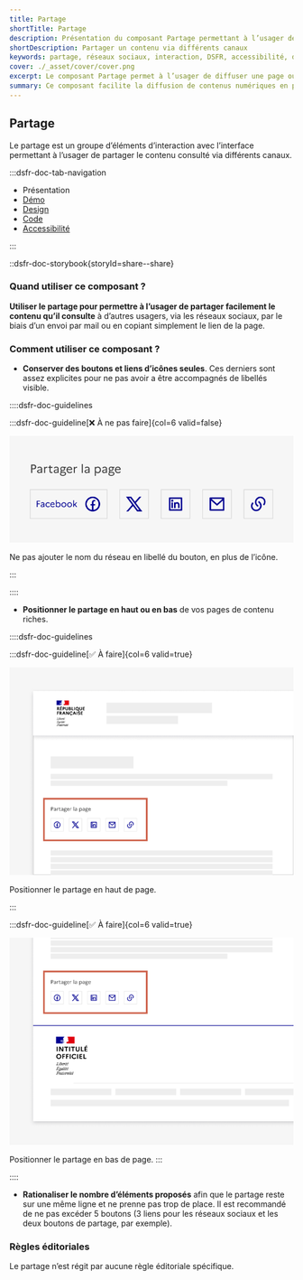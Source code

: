 ```yaml
---
title: Partage
shortTitle: Partage
description: Présentation du composant Partage permettant à l’usager de diffuser un contenu via les réseaux sociaux, un email ou un lien direct.
shortDescription: Partager un contenu via différents canaux
keywords: partage, réseaux sociaux, interaction, DSFR, accessibilité, design système, bouton, lien
cover: ./_asset/cover/cover.png
excerpt: Le composant Partage permet à l’usager de diffuser une page ou un contenu en quelques clics à travers plusieurs canaux comme les réseaux sociaux, l’email ou un lien copié.
summary: Ce composant facilite la diffusion de contenus numériques en permettant aux usagers de partager une page via des boutons accessibles et adaptés à chaque canal. Il garantit une intégration cohérente avec les règles d’accessibilité, une présentation compacte et une compatibilité avec les outils de gestion du consentement pour les services tiers.
---
```


## Partage

Le partage est un groupe d’éléments d’interaction avec l’interface permettant à l’usager de partager le contenu consulté via différents canaux.

:::dsfr-doc-tab-navigation

- Présentation
- [Démo](./demo/index.md)
- [Design](./design/index.md)
- [Code](./code/index.md)
- [Accessibilité](./accessibility/index.md)

:::

::dsfr-doc-storybook{storyId=share--share}

### Quand utiliser ce composant ?

**Utiliser le partage pour permettre à l’usager de partager facilement le contenu qu’il consulte** à d’autres usagers, via les réseaux sociaux, par le biais d’un envoi par mail ou en copiant simplement le lien de la page.

### Comment utiliser ce composant ?

- **Conserver des boutons et liens d’icônes seules**. Ces derniers sont assez explicites pour ne pas avoir a être accompagnés de libellés visible.

::::dsfr-doc-guidelines

:::dsfr-doc-guideline[❌ À ne pas faire]{col=6 valid=false}

![À ne pas faire](./_asset/use/dont-1.png)

Ne pas ajouter le nom du réseau en libellé du bouton, en plus de l’icône.

:::

::::

- **Positionner le partage en haut ou en bas** de vos pages de contenu riches.

::::dsfr-doc-guidelines

:::dsfr-doc-guideline[✅ À faire]{col=6 valid=true}

![À faire](./_asset/use/do-2.png)

Positionner le partage en haut de page.

:::

:::dsfr-doc-guideline[✅ À faire]{col=6 valid=true}

![À faire](./_asset/use/do-3.png)

Positionner le partage en bas de page.
:::

::::


- **Rationaliser le nombre d’éléments proposés** afin que le partage reste sur une même ligne et ne prenne pas trop de place. Il est recommandé de ne pas excéder 5 boutons (3 liens pour les réseaux sociaux et les deux boutons de partage, par exemple).

### Règles éditoriales

Le partage n’est régit par aucune règle éditoriale spécifique.
